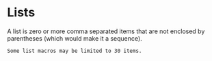 
# Lists

A list is zero or more comma separated items that are not enclosed by
parentheses (which would make it a sequence).

```{warning}
Some list macros may be limited to 30 items.
```

```{doxygendefine} CORE_PP_HEAD
```

```{doxygendefine} CORE_PP_REST
```

```{doxygendefine} CORE_PP_SECOND
```

```{doxygendefine} CORE_PP_THIRD
```

```{doxygendefine} CORE_PP_CAT
```

```{doxygendefine} CORE_PP_CATN
```

```{doxygendefine} CORE_PP_COUNT
```

